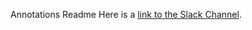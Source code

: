 Annotations Readme
Here is a [link to the Slack Channel](https://diagram2018codesprint.slack.com/messages/CAQHUSH6D).
